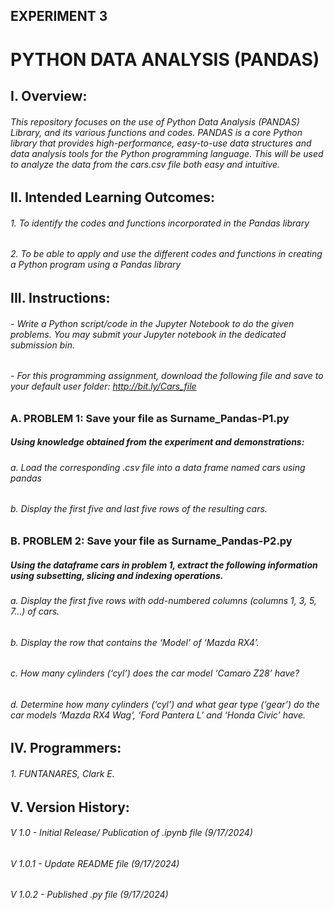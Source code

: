 ## EXPERIMENT 3
# PYTHON DATA ANALYSIS (PANDAS)
## I. Overview:
###### This repository focuses on the use of Python Data Analysis (PANDAS) Library, and its various functions and codes. PANDAS is a core Python library that provides high-performance, easy-to-use data structures and data analysis tools for the Python programming language. This will be used to analyze the data from the cars.csv file both easy and intuitive.
## II. Intended Learning Outcomes:
###### 1. To identify the codes and functions incorporated in the Pandas library
###### 2. To be able to apply and use the different codes and functions in creating a Python program using a Pandas library
## III. Instructions:
###### - Write a Python script/code in the Jupyter Notebook to do the given problems. You may submit your Jupyter notebook in the dedicated submission bin.
###### - For this programming assignment, download the following file and save to your default user folder: http://bit.ly/Cars_file
### A. PROBLEM 1: Save your file as Surname_Pandas-P1.py
##### Using knowledge obtained from the experiment and demonstrations:
###### a. Load the corresponding .csv file into a data frame named cars using pandas
###### b. Display the first five and last five rows of the resulting cars.
### B. PROBLEM 2: Save your file as Surname_Pandas-P2.py
##### Using the dataframe cars in problem 1, extract the following information using subsetting, slicing and indexing operations.
###### a. Display the first five rows with odd-numbered columns (columns 1, 3, 5, 7...) of cars.
###### b. Display the row that contains the ‘Model’ of ‘Mazda RX4’.
###### c. How many cylinders (‘cyl’) does the car model ‘Camaro Z28’ have?
###### d. Determine how many cylinders (‘cyl’) and what gear type (‘gear’) do the car models ‘Mazda RX4 Wag’, ‘Ford Pantera L’ and ‘Honda Civic’ have.
## IV. Programmers:
###### 1. FUNTANARES, Clark E.
## V. Version History:
###### V 1.0 - Initial Release/ Publication of .ipynb file (9/17/2024)
###### V 1.0.1 - Update README file (9/17/2024)
###### V 1.0.2 - Published .py file (9/17/2024)
